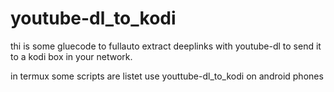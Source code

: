 # youtube-dl_to_kodi

thi is some gluecode to fullauto extract deeplinks with youtube-dl to send it to a kodi box
in your network. 

in termux some scripts are listet use youttube-dl_to_kodi on android phones
